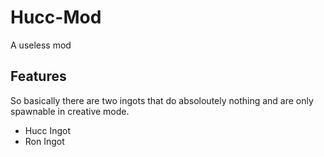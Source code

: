 # Hucc-Mod
A useless mod
## Features

So basically there are two ingots that do absoloutely nothing and are only spawnable in creative mode.
- Hucc Ingot
- Ron Ingot
